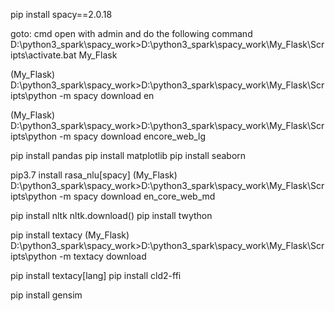 pip install spacy==2.0.18

goto: cmd open with admin and do the following command
D:\python3_spark\spacy_work>D:\python3_spark\spacy_work\My_Flask\Scripts\activate.bat My_Flask


(My_Flask) D:\python3_spark\spacy_work>D:\python3_spark\spacy_work\My_Flask\Scripts\python -m spacy download en


(My_Flask) D:\python3_spark\spacy_work>D:\python3_spark\spacy_work\My_Flask\Scripts\python -m spacy download encore_web_lg

pip install pandas
pip install matplotlib
pip install seaborn

pip3.7 install rasa_nlu[spacy]
(My_Flask) D:\python3_spark\spacy_work>D:\python3_spark\spacy_work\My_Flask\Scripts\python -m spacy download en_core_web_md


pip install nltk
nltk.download()
pip install twython

pip install textacy
(My_Flask) D:\python3_spark\spacy_work>D:\python3_spark\spacy_work\My_Flask\Scripts\python -m textacy download

pip install textacy[lang]
pip install cld2-ffi

pip install gensim